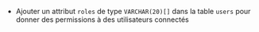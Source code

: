 - Ajouter un attribut `roles` de type `VARCHAR(20)[]` dans la table `users` pour donner des permissions à des utilisateurs connectés